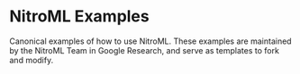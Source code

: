 # NitroML Examples

Canonical examples of how to use NitroML. These examples are maintained by the NitroML Team in Google Research, and serve as templates to fork and modify.
